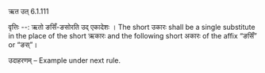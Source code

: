

 ऋत उत् 6.1.111 


वृत्तिः --: ऋतो ङसिँ-ङसोरति उद् एकादेशः । The short उकारः shall be a single substitute in the place of the short ऋकारः and the following short अकारः of the affix “ङसिँ” or “ङस्”। 


उदाहरणम् – Example under next rule. 


